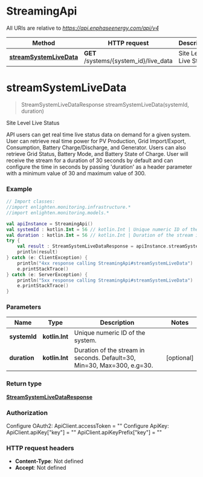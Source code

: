 # StreamingApi

All URIs are relative to *https://api.enphaseenergy.com/api/v4*

Method | HTTP request | Description
------------- | ------------- | -------------
[**streamSystemLiveData**](StreamingApi.md#streamSystemLiveData) | **GET** /systems/{system_id}/live_data | Site Level Live Status


<a id="streamSystemLiveData"></a>
# **streamSystemLiveData**
> StreamSystemLiveDataResponse streamSystemLiveData(systemId, duration)

Site Level Live Status

API users can get real time live status data on demand for a given system. User can retrieve real time power for PV Production, Grid Import/Export, Consumption, Battery Charge/Discharge, and Generator. Users can also retrieve Grid Status, Battery Mode, and Battery State of Charge. User will receive the stream for a duration of 30 seconds by default and can configure the time in seconds by passing &#39;duration&#39; as a header parameter with a minimum value of 30 and maximum value of 300.

### Example
```kotlin
// Import classes:
//import enlighten.monitoring.infrastructure.*
//import enlighten.monitoring.models.*

val apiInstance = StreamingApi()
val systemId : kotlin.Int = 56 // kotlin.Int | Unique numeric ID of the system.
val duration : kotlin.Int = 56 // kotlin.Int | Duration of the stream in seconds. Default=30, Min=30, Max=300, e.g=30.
try {
    val result : StreamSystemLiveDataResponse = apiInstance.streamSystemLiveData(systemId, duration)
    println(result)
} catch (e: ClientException) {
    println("4xx response calling StreamingApi#streamSystemLiveData")
    e.printStackTrace()
} catch (e: ServerException) {
    println("5xx response calling StreamingApi#streamSystemLiveData")
    e.printStackTrace()
}
```

### Parameters

Name | Type | Description  | Notes
------------- | ------------- | ------------- | -------------
 **systemId** | **kotlin.Int**| Unique numeric ID of the system. |
 **duration** | **kotlin.Int**| Duration of the stream in seconds. Default&#x3D;30, Min&#x3D;30, Max&#x3D;300, e.g&#x3D;30. | [optional]

### Return type

[**StreamSystemLiveDataResponse**](StreamSystemLiveDataResponse.md)

### Authorization


Configure OAuth2:
    ApiClient.accessToken = ""
Configure ApiKey:
    ApiClient.apiKey["key"] = ""
    ApiClient.apiKeyPrefix["key"] = ""

### HTTP request headers

 - **Content-Type**: Not defined
 - **Accept**: Not defined

